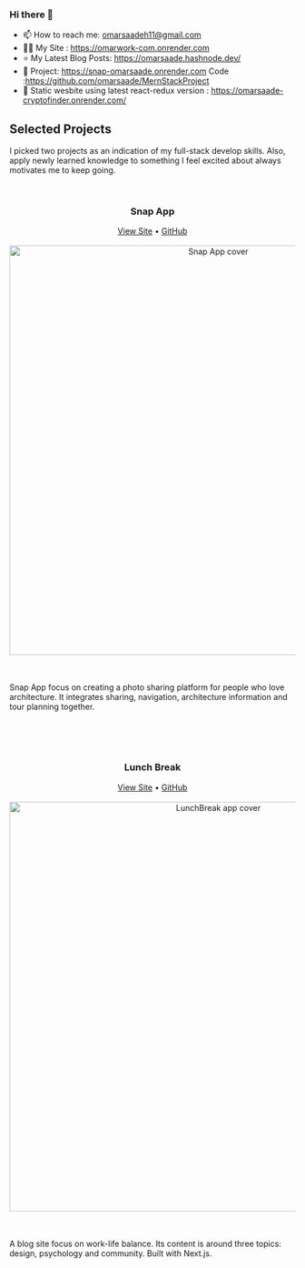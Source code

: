 ### Hi there 👋
- 📫 How to reach me: omarsaadeh11@gmail.com
- 👨‍🚀 My Site : https://omarwork-com.onrender.com
- ⭐ My Latest Blog Posts: https://omarsaade.hashnode.dev/
- 👀 Project: https://snap-omarsaade.onrender.com
   Code :https://github.com/omarsaade/MernStackProject
- 👀 Static wesbite using latest react-redux version : https://omarsaade-cryptofinder.onrender.com/

## Selected Projects

I picked two projects as an indication of my full-stack develop skills. Also, apply newly learned knowledge to something I feel excited about always motivates me to keep going.

<br/>

<div align="center">
  <h3>Snap App</h3>
  <div>
    <a href="" target='_blank'>View Site</a> • 
    <a href="" target='_blank'>GitHub</a>
  </div>
</div>

<br/>

<div align="center">
  <img src="./Screenshot(173).png" alt="Snap App cover" width="720" align="center">
</div>

<br/>
<br/>



Snap App focus on creating a photo sharing platform for people who love architecture. It integrates sharing, navigation, architecture information and tour planning together.

<br />
<br />
<br />

<div align="center">
  <h3>Lunch Break</h3>
  <div>
    <a href="https://snap-omarsaade.onrender.com" target='_blank'>View Site</a> • 
    <a href="https://github.com/omarsaade/Snap-App" target='_blank'>GitHub</a>
  </div>
</div>

<br/>

<div align="center">
  <img src="assets/readme/Screenshot(173).png" alt="LunchBreak app cover" width="720" align="center">
</div>

<br/>
<br/>

A blog site focus on work-life balance. Its content is around three topics: design, psychology and community. Built with Next.js. 

<br />


